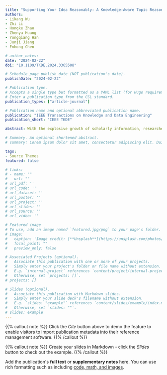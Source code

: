 ```yaml
---
title: "Supporting Your Idea Reasonably: A Knowledge-Aware Topic Reasoning Strategy for Citation Recommendation"
authors:
- Likang Wu
- Zhi Li
- Hongke Zhao
- Zhenya Huang
- Yongqiang Han
- Junji Jiang
- Enhong Chen

# author_notes:
date: "2024-02-22"
doi: "10.1109/TKDE.2024.3365508"

# Schedule page publish date (NOT publication's date).
publishDate: "2024-02-22"

# Publication type.
# Accepts a single type but formatted as a YAML list (for Hugo requirements).
# Enter a publication type from the CSL standard.
publication_types: ["article-journal"]

# Publication name and optional abbreviated publication name.
publication: "IEEE Transactions on Knowledge and Data Engineering"
publication_short: "IEEE TKDE"

abstract: With the explosive growth of scholarly information, researchers spend much time and effort copiously quoting authoritative works to support their ideas or motivations. We aim to alleviate this situation by proposing a citation recommendation strategy that recalls related papers for a rough idea (a piece of text, i.e., abstract, manuscript). However, the perspective of existing citation recommendations can not be well applied to our task for two defects. First, these methods neglect the reasoning of research topics, which makes the recommendation mechanism not meticulous enough and lacks explainability. For instance, they are not able to mine the hidden citing logic for the candidate paper while recommending. We fill the research gap by constructing structural topics consisting of knowledge concepts from the textual content, where reasoning paths between topics are extracted from an external knowledge graph. Second, the citation network is viewed as a crucial structural context to enhance the recommendation performance, but the new target idea does not have links to the citation network as published papers do. To simulate the prospective topological structure, our model, meanwhile, incorporates a contrastive-learning-based alignment paradigm to encourage the consistency of content embeddings and structure-oriented embeddings. We evaluate our proposed model on three real-world datasets and demonstrate that it significantly improves recommendation accuracy while providing high-quality knowledge-aware reasoning. And an interesting visual example illustrates the reasoning process when our model actually judges samples, which supports the feasibility of our topic-view learning paradigm.

# Summary. An optional shortened abstract.
# summary: Lorem ipsum dolor sit amet, consectetur adipiscing elit. Duis posuere tellus ac convallis placerat. Proin tincidunt magna sed ex sollicitudin condimentum.

tags:
- Source Themes
featured: false

# links:
# - name: ""
#   url: ""
# url_pdf: ''
# url_code: ''
# url_dataset: ''
# url_poster: ''
# url_project: ''
# url_slides: ''
# url_source: ''
# url_video: ''

# Featured image
# To use, add an image named `featured.jpg/png` to your page's folder. 
# image:
#   caption: 'Image credit: [**Unsplash**](https://unsplash.com/photos/jdD8gXaTZsc)'
#   focal_point: ""
#   preview_only: false

# Associated Projects (optional).
#   Associate this publication with one or more of your projects.
#   Simply enter your project's folder or file name without extension.
#   E.g. `internal-project` references `content/project/internal-project/index.md`.
#   Otherwise, set `projects: []`.
# projects: []

# Slides (optional).
#   Associate this publication with Markdown slides.
#   Simply enter your slide deck's filename without extension.
#   E.g. `slides: "example"` references `content/slides/example/index.md`.
#   Otherwise, set `slides: ""`.
# slides: example
---
```


{{% callout note %}}
Click the *Cite* button above to demo the feature to enable visitors to import publication metadata into their reference management software.
{{% /callout %}}

{{% callout note %}}
Create your slides in Markdown - click the *Slides* button to check out the example.
{{% /callout %}}

Add the publication's **full text** or **supplementary notes** here. You can use rich formatting such as including [code, math, and images](https://docs.hugoblox.com/content/writing-markdown-latex/).
